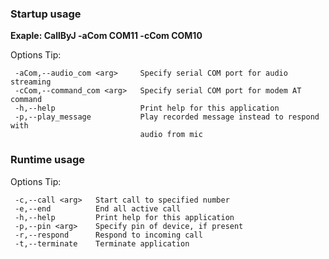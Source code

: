 ### Startup usage ###

**Exaple: CallByJ -aCom COM11 -cCom COM10**

Options Tip:

```
 -aCom,--audio_com <arg>     Specify serial COM port for audio streaming
 -cCom,--command_com <arg>   Specify serial COM port for modem AT command
 -h,--help                   Print help for this application
 -p,--play_message           Play recorded message instead to respond with
                             audio from mic
```

### Runtime usage ###

Options Tip:

```
 -c,--call <arg>   Start call to specified number
 -e,--end          End all active call
 -h,--help         Print help for this application
 -p,--pin <arg>    Specify pin of device, if present
 -r,--respond      Respond to incoming call
 -t,--terminate    Terminate application
```